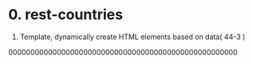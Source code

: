# 0. rest-countries

1. Template, dynamically create HTML elements based on data( 44-3 )

0000000000000000000000000000000000000000000000000000

